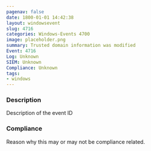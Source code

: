 ```yaml
---
pagenav: false
date: 1800-01-01 14:42:38
layout: windowsevent
slug: 4716
categories: Windows-Events 4700
image: placeholder.png
summary: Trusted domain information was modified
Event: 4716
Log: Unknown
SIEM: Unknown
Compliance: Unknown
tags:
- windows
---
```


### Description

Description of the event ID

### Compliance

Reason why this may or may not be compliance related.
